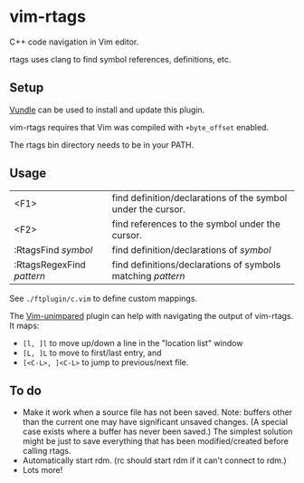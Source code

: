 vim-rtags
=========
C++ code navigation in Vim editor.

rtags uses clang to find symbol references, definitions, etc.


Setup
-----
[Vundle](https://github.com/gmarik/vundle) can be used to install and update this plugin.

vim-rtags requires that Vim was compiled with `+byte_offset` enabled.

The rtags bin directory needs to be in your PATH.


Usage
-----
<table>
<tr>
<td>&lt;F1&gt;</td>
<td>find definition/declarations of the symbol under the cursor.</td>
</tr>
<tr>
<td>&lt;F2&gt;</td>
<td>find references to the symbol under the cursor.
</tr>
<tr>
<td>:RtagsFind <em>symbol</em></td>
<td>find definition/declarations of <em>symbol</em>
</tr>
<tr>
<td>:RtagsRegexFind <em>pattern</em></td>
<td>find definitions/declarations of symbols matching <em>pattern</em></td>
</tr>
</table>

See `./ftplugin/c.vim` to define custom mappings.

The [Vim-unimpared](https://github.com/tpope/vim-unimpaired) plugin can help with navigating the output of vim-rtags. It maps:
* `[l, ]l` to move up/down a line in the "location list" window
* `[L, ]L` to move to first/last entry, and
* `[<C-L>, ]<C-L>` to jump to previous/next file.


To do
-----
* Make it work when a source file has not been saved. Note: buffers other than the current one may have significant unsaved changes. (A special case exists where a buffer has never been saved.) The simplest solution might be just to save everything that has been modified/created before calling rtags.
* Automatically start rdm. (rc should start rdm if it can't connect to rdm.)
* Lots more!
